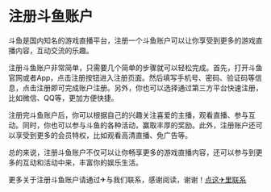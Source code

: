 # 注册斗鱼账户

斗鱼是国内知名的游戏直播平台，注册一个斗鱼账户可以让你享受到更多的游戏直播内容，互动交流的乐趣。

注册斗鱼账户非常简单，只需要几个简单的步骤就可以轻松完成。首先，打开斗鱼官网或者App，点击注册按钮进入注册页面。然后填写手机号、密码、验证码等信息，点击注册即可完成账户注册。另外，你也可以选择通过第三方平台快速注册，比如微信、QQ等，更加方便快捷。

注册完斗鱼账户后，你可以根据自己的兴趣关注喜爱的主播，观看直播、参与互动。同时，你也可以参与斗鱼的各种活动，赢取丰厚的奖励。此外，注册账户还可以享受到更多的会员特权，比如观看高清直播、免广告等。

总的来说，注册斗鱼账户不仅可以让你畅享更多的游戏直播内容，还可以参与到更多的互动和活动中来，丰富你的娱乐生活。

更多关于注册斗鱼账户请通过✈与我们联系，感谢阅读，谢谢！[点这✈里联系](https://gg.k02.cc)